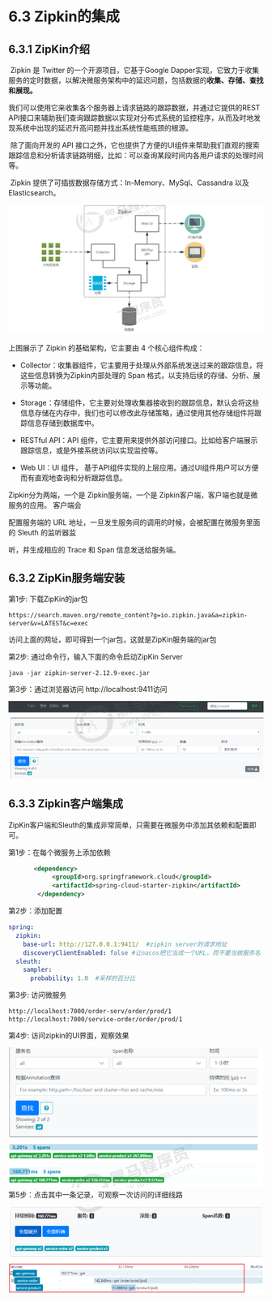 # 6.3 Zipkin的集成

## 6.3.1 ZipKin介绍

​	Zipkin 是 Twitter 的一个开源项目，它基于Google Dapper实现，它致力于收集服务的定时数据，以解决微服务架构中的延迟问题，包括数据的**收集、存储、查找和展现。**

​	我们可以使用它来收集各个服务器上请求链路的跟踪数据，并通过它提供的REST API接口来辅助我们查询跟踪数据以实现对分布式系统的监控程序，从而及时地发现系统中出现的延迟升高问题并找出系统性能瓶颈的根源。

​	除了面向开发的 API 接口之外，它也提供了方便的UI组件来帮助我们直观的搜索跟踪信息和分析请求链路明细，比如：可以查询某段时间内各用户请求的处理时间等。

​	Zipkin 提供了可插拔数据存储方式：In-Memory、MySql、Cassandra 以及 Elasticsearch。

![Zipkun介绍](./assets/Zipkun介绍.png)

上图展示了 Zipkin 的基础架构，它主要由 4 个核心组件构成：

- Collector：收集器组件，它主要用于处理从外部系统发送过来的跟踪信息，将这些信息转换为Zipkin内部处理的 Span 格式，以支持后续的存储、分析、展示等功能。


- Storage：存储组件，它主要对处理收集器接收到的跟踪信息，默认会将这些信息存储在内存中，我们也可以修改此存储策略，通过使用其他存储组件将跟踪信息存储到数据库中。


- RESTful API：API 组件，它主要用来提供外部访问接口。比如给客户端展示跟踪信息，或是外接系统访问以实现监控等。
- Web UI：UI 组件， 基于API组件实现的上层应用。通过UI组件用户可以方便而有直观地查询和分析跟踪信息。

Zipkin分为两端，一个是 Zipkin服务端，一个是 Zipkin客户端，客户端也就是微服务的应用。 客户端会

配置服务端的 URL 地址，一旦发生服务间的调用的时候，会被配置在微服务里面的 Sleuth 的监听器监

听，并生成相应的 Trace 和 Span 信息发送给服务端。



## 6.3.2 ZipKin服务端安装

第1步: 下载ZipKin的jar包

```
https://search.maven.org/remote_content?g=io.zipkin.java&a=zipkin-server&v=LATEST&c=exec
```

访问上面的网址，即可得到一个jar包，这就是ZipKin服务端的jar包 

第2步: 通过命令行，输入下面的命令启动ZipKin Server

```
java -jar zipkin-server-2.12.9-exec.jar
```

第3步：通过浏览器访问 http://localhost:9411访问

![zipkin-server](./assets/zipkin-server.jpg)

## 6.3.3 Zipkin客户端集成

ZipKin客户端和Sleuth的集成非常简单，只需要在微服务中添加其依赖和配置即可。

第1步：在每个微服务上添加依赖

```xml
       <dependency>
            <groupId>org.springframework.cloud</groupId>
            <artifactId>spring-cloud-starter-zipkin</artifactId>
        </dependency>
```

第2步：添加配置

```yaml
spring:
  zipkin:
    base-url: http://127.0.0.1:9411/  #zipkin server的请求地址
    discoveryClientEnabled: false #让nacos把它当成一个URL，而不要当做服务名
  sleuth:
    sampler:
      probability: 1.0  #采样的百分比
```

第3步: 访问微服务

```
http://localhost:7000/order-serv/order/prod/1
http://localhost:7000/service-order/order/prod/1
```

第4步: 访问zipkin的UI界面，观察效果

![zipkin图](./assets/zipkin图.png)第5步：点击其中一条记录，可观察一次访问的详细线路

![zipkin详细](./assets/zipkin详细.png)